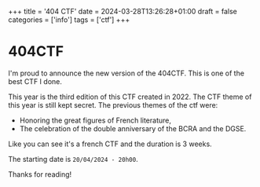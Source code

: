 +++
title = '404 CTF'
date = 2024-03-28T13:26:28+01:00
draft = false
categories = ['info']
tags = ['ctf']
+++

# 404CTF

I'm proud to announce the new version of the 404CTF.
This is one of the best CTF I done.

This year is the third edition of this CTF created in 2022. The CTF theme of this year is still kept secret.
The previous themes of the ctf were:

- Honoring the great figures of French literature,
- The celebration of the double anniversary of the BCRA and the DGSE.

Like you can see it's a french CTF and the duration is 3 weeks.

The starting date is `20/04/2024 - 20h00`.

Thanks for reading!
